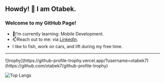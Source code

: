 ## Howdy! 👋 I am Otabek.
<h3>Welcome to my GitHub Page!</h3>

<ul>
  <li>🌱I’m currently learning: Mobile Development.</li>
  <li>📫Reach out to me: via <a href=https://linkedin.com/in/mavlonovo/>LinkedIn</a>.</li>
  <li>I like to fish, work on cars, and lift during my free time.</li>
</ul>

<hr></hr>
![trophy](https://github-profile-trophy.vercel.app/?username=otabek7)(https://github.com/otabek7/github-profile-trophy)

![Top Langs](https://github-readme-stats.vercel.app/api/top-langs/?username=otabek7&layout=compact&langs_count=8&theme=dark)
